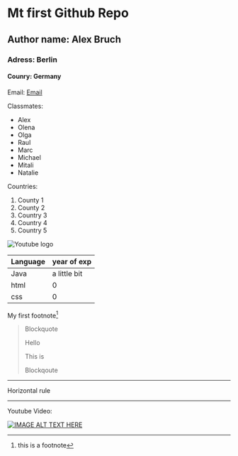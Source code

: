 # Mt first Github Repo
## Author name: Alex Bruch
### Adress: Berlin
#### Counry: Germany

Email: [Email](alex.bruch@dci-student.org)

Classmates: 
- Alex
- Olena
- Olga
- Raul
- Marc
- Michael
- Mitali
- Natalie

Countries:
1. County 1
2. County 2
3. Country 3
4. Country 4
5. Country 5

![Youtube logo](https://upload.wikimedia.org/wikipedia/commons/e/ef/Youtube_logo.png)

|Language|year of exp|
|---|---|
|Java| a little bit|
|html|0|
|css|0|

My first footnote[^1]

[^1]: this is a footnote

> Blockquote
> 
> Hello
> 
> This is
> 
> Blockqoute

---

Horizontal rule

***

Youtube Video:

[![IMAGE ALT TEXT HERE](http://img.youtube.com/vi/S2qiVX05woI/0.jpg)](http://www.youtube.com/watch?v=S2qiVX05woI)
